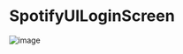 # SpotifyUILoginScreen
![image](https://user-images.githubusercontent.com/102921609/235542203-c51815d8-979e-4755-a835-e7b3e243d664.png)
